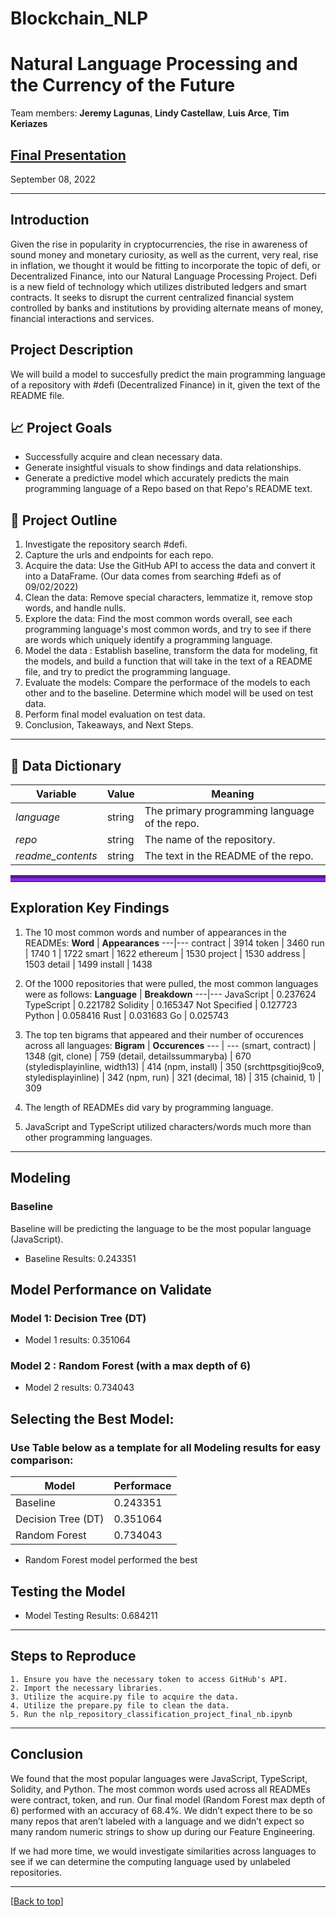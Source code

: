 # Blockchain_NLP

# Natural Language Processing and the Currency of the Future
Team members: **Jeremy Lagunas**, **Lindy Castellaw**, **Luis Arce**, **Tim Keriazes**

## [Final Presentation](https://docs.google.com/presentation/d/1c7miCoOi6WboRbjxgJ3QwWLkWU0SzZHA5WGdjdK600U/edit?usp=sharing)

September 08, 2022

***

## Introduction

Given the rise in popularity in cryptocurrencies, the rise in awareness of sound money and monetary curiosity, as well as the current, very real, rise in inflation, we thought it would be fitting to incorporate the topic of defi, or Decentralized Finance, into our Natural Language Processing Project. Defi is a new field of technology which utilizes distributed ledgers and smart contracts. It seeks to disrupt the current centralized financial system controlled by banks and institutions by providing alternate means of money, financial interactions and services. 

## Project Description

We will build a model to succesfully predict the main programming language of a repository with #defi (Decentralized Finance) in it, given the text of the README file. 

## 📈   Project Goals

- Successfully acquire and clean necessary data.
- Generate insightful visuals to show findings and data relationships.
- Generate a predictive model which accurately predicts the main programming language of a Repo based on that Repo's README text. 

## 📅  Project Outline

1. Investigate the repository search #defi.
2. Capture the urls and endpoints for each repo.
3. Acquire the data: Use the GitHub API to access the data and convert it into a DataFrame. (Our data comes from searching #defi as of 09/02/2022)
4. Clean the data: Remove special characters, lemmatize it, remove stop words, and handle nulls.  
5. Explore the data: Find the most common words overall, see each programming language's most common words, and try to see if there are words which uniquely identify a programming language. 
6. Model the data : Establish baseline, transform the data for modeling, fit the models, and build a function that will take in the text of a README file, and try to predict the programming language.
7. Evaluate the models: Compare the performace of the models to each other and to the baseline. Determine which model will be used on test data.
8. Perform final model evaluation on test data.
9. Conclusion, Takeaways, and Next Steps. 

***

## :open_file_folder:   Data Dictionary
**Variable** |    **Value**    | **Meaning**
---|---|---
*language* | string | The primary programming language of the repo.
*repo* | string | The name of the repository.
*readme_contents* | string | The text in the README of the repo.



<hr style="border-top: 10px groove blueviolet; margin-top: 1px; margin-bottom: 1px"></hr>

## Exploration Key Findings

1. The 10 most common words and number of appearances in the READMEs:
    **Word** | **Appearances**
    ---|---
    contract | 3914
    token | 3460
    run | 1740
    1 | 1722
    smart | 1622
    ethereum | 1530
    project | 1530
    address | 1503
    detail | 1499
    install | 1438
    
2. Of the 1000 repositories that were pulled, the most common languages were as follows:
    **Language** | **Breakdown**
    ---|---
    JavaScript | 0.237624
    TypeScript | 0.221782
    Solidity | 0.165347
    Not Specified | 0.127723
    Python | 0.058416
    Rust | 0.031683
    Go | 0.025743

3. The top ten bigrams that appeared and their number of occurences across all languages:
    **Bigram** | **Occurences**
    --- | ---
    (smart, contract) | 1348
    (git, clone) | 759
    (detail, detailssummaryba) | 670
    (styledisplayinline, width13) | 414
    (npm, install) | 350
    (srchttpsgitioj9co9, styledisplayinline) | 342
    (npm, run) | 321
    (decimal, 18) | 315
    (chainid, 1) | 309

4. The length of READMEs did vary by programming language. 

5. JavaScript and TypeScript utilized characters/words much more than other programming languages. 

***

## <a name="model"></a>Modeling


### Baseline
    
Baseline will be predicting the language to be the most popular language (JavaScript).
- Baseline Results: 0.243351
    

       
## Model Performance on Validate

### Model 1: Decision Tree (DT)


- Model 1 results: 0.351064



### Model 2 : Random Forest (with a max depth of 6)


- Model 2 results: 0.734043



## Selecting the Best Model:

### Use Table below as a template for all Modeling results for easy comparison:

| Model | Performace |
| ---- | ----|
| Baseline | 0.243351 |
| Decision Tree (DT) | 0.351064 |  
| Random Forest | 0.734043 |   


- Random Forest model performed the best


## Testing the Model

- Model Testing Results: 0.684211

***

## Steps to Reproduce
    1. Ensure you have the necessary token to access GitHub's API.
    2. Import the necessary libraries.
    3. Utilize the acquire.py file to acquire the data. 
    4. Utilize the prepare.py file to clean the data. 
    5. Run the nlp_repository_classification_project_final_nb.ipynb

***

## <a name="conclusion"></a>Conclusion

We found that the most popular languages were JavaScript, TypeScript, Solidity, and Python.
The most common words used across all READMEs were contract, token, and run.
Our final model (Random Forest max depth of 6) performed with an accuracy of 68.4%. 
We didn’t expect there to be so many repos that aren’t labeled with a language and we didn’t expect so many random numeric strings to show up during our Feature Engineering.

If we had more time, we would investigate similarities across languages to see if we can determine the computing language used by unlabeled repositories. 

***

[[Back to top](#top)]

